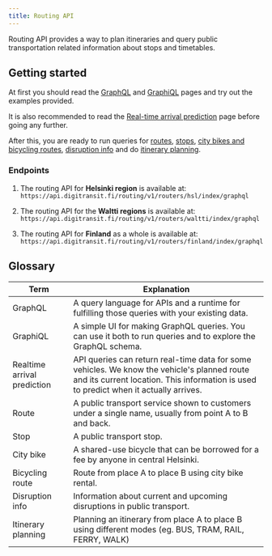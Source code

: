```yaml
---
title: Routing API
---
```

Routing API provides a way to plan itineraries and query public transportation related
information about stops and timetables.

## Getting started

At first you should read the [GraphQL](./0-graphql/) and [GraphiQL](./1-graphiql/) pages and try out the examples provided.

It is also recommended to read the [Real-time arrival prediction](./2-realtime-arrival-prediction/) page before going any further.

After this, you are ready to run queries for [routes](./routes/), [stops](./stops), [city bikes and bicycling routes](./bicycling/), [disruption info](./disruption-info/) and do [itinerary planning](./itinerary-planning/).

### Endpoints

1. The routing API for **Helsinki region** is available at:<br/>`https://api.digitransit.fi/routing/v1/routers/hsl/index/graphql`

2. The routing API for the **Waltti regions** is available at:<br/>`https://api.digitransit.fi/routing/v1/routers/waltti/index/graphql`

3. The routing API for **Finland** as a whole is available at:<br/>`https://api.digitransit.fi/routing/v1/routers/finland/index/graphql`

## Glossary

| Term                                  | Explanation                     |
|---------------------------------------|---------------------------------|
| GraphQL                               | A query language for APIs and a runtime for fulfilling those queries with your existing data.
| GraphiQL                              | A simple UI for making GraphQL queries. You can use it both to run queries and to explore the GraphQL schema.
| Realtime arrival prediction           | API queries can return real-time data for some vehicles. We know the vehicle's planned route and its current location. This information is used to predict when it actually arrives.
| Route                                 | A public transport service shown to customers under a single name, usually from point A to B and back.
| Stop                                  | A public transport stop.
| City bike                             | A shared-use bicycle that can be borrowed for a fee by anyone in central Helsinki. 
| Bicycling route                       | Route from place A to place B using city bike rental. 
| Disruption info                       | Information about current and upcoming disruptions in public transport.
| Itinerary planning                    | Planning an itinerary from place A to place B using different modes (eg. BUS, TRAM, RAIL, FERRY, WALK)
